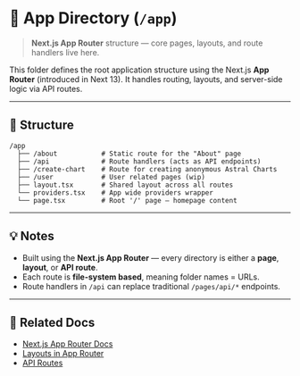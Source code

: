 # 🧩 App Directory (`/app`)

> **Next.js App Router** structure — core pages, layouts, and route handlers live here.

This folder defines the root application structure using the Next.js **App Router** (introduced in Next 13). It handles routing, layouts, and server-side logic via API routes.

---

## 🧱 Structure

    /app
      ├── /about           # Static route for the "About" page
      ├── /api             # Route handlers (acts as API endpoints)
      ├── /create-chart    # Route for creating anonymous Astral Charts
      ├── /user            # User related pages (wip)
      ├── layout.tsx       # Shared layout across all routes
      └── providers.tsx    # App wide providers wrapper
      └── page.tsx         # Root '/' page — homepage content

---

## 💡 Notes

- Built using the **Next.js App Router** — every directory is either a **page**, **layout**, or **API route**.
- Each route is **file-system based**, meaning folder names = URLs.
- Route handlers in `/api` can replace traditional `/pages/api/*` endpoints.

---

## 🔗 Related Docs

- [Next.js App Router Docs](https://nextjs.org/docs/app/building-your-application/routing)
- [Layouts in App Router](https://nextjs.org/docs/app/building-your-application/routing/pages-and-layouts)
- [API Routes](https://nextjs.org/docs/app/building-your-application/routing/route-handlers)
